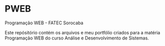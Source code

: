 # PWEB
Programação WEB - FATEC Sorocaba

Este repósitório contém os arquivos e meu portfólio criados para a matéria Programação WEB do curso Análise e Desenvolvimento de Sistemas.
